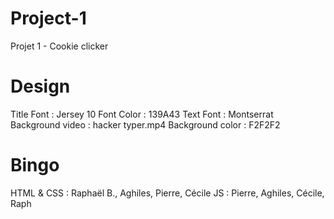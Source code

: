 # Project-1
Projet 1 - Cookie clicker

# Design
Title Font : Jersey 10
Font Color : 139A43
Text Font : Montserrat
Background video : hacker typer.mp4
Background color : F2F2F2

# Bingo
HTML & CSS : Raphaël B., Aghiles, Pierre, Cécile
JS : Pierre, Aghiles, Cécile, Raph
